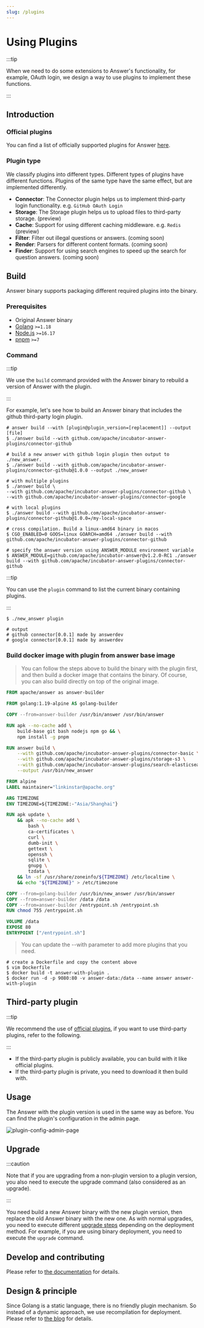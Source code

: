 ```yaml
---
slug: /plugins
---
```


# Using Plugins

:::tip

When we need to do some extensions to Answer's functionality, for example, OAuth login, we design a way to use plugins to implement these functions.

:::

## Introduction

### Official plugins

You can find a list of officially supported plugins for Answer [here](https://github.com/apache/incubator-answer-plugins).

### Plugin type

We classify plugins into different types. Different types of plugins have different functions. Plugins of the same type have the same effect, but are implemented differently.

- **Connector**: The Connector plugin helps us to implement third-party login functionality. e.g. `GitHub OAuth Login`
- **Storage**: The Storage plugin helps us to upload files to third-party storage. (preview)
- **Cache**: Support for using different caching middleware. e.g. `Redis` (preview)
- **Filter**: Filter out illegal questions or answers. (coming soon)
- **Render**: Parsers for different content formats. (coming soon)
- **Finder**: Support for using search engines to speed up the search for question answers. (coming soon)

## Build

Answer binary supports packaging different required plugins into the binary.

### Prerequisites

- Original Answer binary
- [Golang](https://go.dev/) `>=1.18`
- [Node.js](https://nodejs.org/) `>=16.17`
- [pnpm](https://pnpm.io/) `>=7`

### Command

:::tip

We use the `build` command provided with the Answer binary to rebuild a version of Answer with the plugin.

:::

For example, let's see how to build an Answer binary that includes the github third-party login plugin.

```shell
# answer build --with [plugin@plugin_version=[replacement]] --output [file]
$ ./answer build --with github.com/apache/incubator-answer-plugins/connector-github

# build a new answer with github login plugin then output to ./new_answer.
$ ./answer build --with github.com/apache/incubator-answer-plugins/connector-github@1.0.0 --output ./new_answer

# with multiple plugins
$ ./answer build \
--with github.com/apache/incubator-answer-plugins/connector-github \
--with github.com/apache/incubator-answer-plugins/connector-google

# with local plugins
$ ./answer build --with github.com/apache/incubator-answer-plugins/connector-github@1.0.0=/my-local-space

# cross compilation. Build a linux-amd64 binary in macos
$ CGO_ENABLED=0 GOOS=linux GOARCH=amd64 ./answer build --with github.com/apache/incubator-answer-plugins/connector-github

# specify the answer version using ANSWER_MODULE environment variable
$ ANSWER_MODULE=github.com/apache/incubator-answer@v1.2.0-RC1 ./answer build --with github.com/apache/incubator-answer-plugins/connector-github
```

:::tip

You can use the `plugin` command to list the current binary containing plugins.

:::

```shell
$ ./new_answer plugin

# output
# github connector[0.0.1] made by answerdev
# google connector[0.0.1] made by answerdev
```

### Build docker image with plugin from answer base image

> You can follow the steps above to build the binary with the plugin first, and then build a docker image that contains the binary. Of course, you can also build directly on top of the original image.

```dockerfile title="Dockerfile"
FROM apache/answer as answer-builder

FROM golang:1.19-alpine AS golang-builder

COPY --from=answer-builder /usr/bin/answer /usr/bin/answer

RUN apk --no-cache add \
    build-base git bash nodejs npm go && \
    npm install -g pnpm

RUN answer build \
    --with github.com/apache/incubator-answer-plugins/connector-basic \
    --with github.com/apache/incubator-answer-plugins/storage-s3 \
    --with github.com/apache/incubator-answer-plugins/search-elasticsearch \
    --output /usr/bin/new_answer

FROM alpine
LABEL maintainer="linkinstar@apache.org"

ARG TIMEZONE
ENV TIMEZONE=${TIMEZONE:-"Asia/Shanghai"}

RUN apk update \
    && apk --no-cache add \
        bash \
        ca-certificates \
        curl \
        dumb-init \
        gettext \
        openssh \
        sqlite \
        gnupg \
        tzdata \
    && ln -sf /usr/share/zoneinfo/${TIMEZONE} /etc/localtime \
    && echo "${TIMEZONE}" > /etc/timezone

COPY --from=golang-builder /usr/bin/new_answer /usr/bin/answer
COPY --from=answer-builder /data /data
COPY --from=answer-builder /entrypoint.sh /entrypoint.sh
RUN chmod 755 /entrypoint.sh

VOLUME /data
EXPOSE 80
ENTRYPOINT ["/entrypoint.sh"]
```

> You can update the --with parameter to add more plugins that you need.

```shell
# create a Dockerfile and copy the content above
$ vim Dockerfile
$ docker build -t answer-with-plugin .
$ docker run -d -p 9080:80 -v answer-data:/data --name answer answer-with-plugin
```

## Third-party plugin

:::tip

We recommend the use of [official plugins](https://github.com/apache/incubator-answer-plugins), if you want to use third-party plugins, refer to the following.

:::

- If the third-party plugin is publicly available, you can build with it like official plugins.
- If the third-party plugin is private, you need to download it then build with.

## Usage

The Answer with the plugin version is used in the same way as before. You can find the plugin's configuration in the admin page.

![plugin-config-admin-page](/img/docs/plugin-config-admin-page.png)

## Upgrade

:::caution

Note that if you are upgrading from a non-plugin version to a plugin version, you also need to execute the upgrade command (also considered as an upgrade).

:::

You need build a new Answer binary with the new plugin version, then replace the old Answer binary with the new one. As with normal upgrades, you need to execute different [upgrade steps](./upgrade) depending on the  deployment method. For example, if you are using binary deployment, you need to execute the `upgrade` command.

## Develop and contributing

Please refer to [the documentation](/community/plugins) for details.

## Design & principle

Since Golang is a static language, there is no friendly plugin mechanism. So instead of a dynamic approach, we use recompilation for deployment. Please refer to [the blog](/blog/2023/07/22/why-the-answer-plugin-system-was-designed-this-way) for details.
